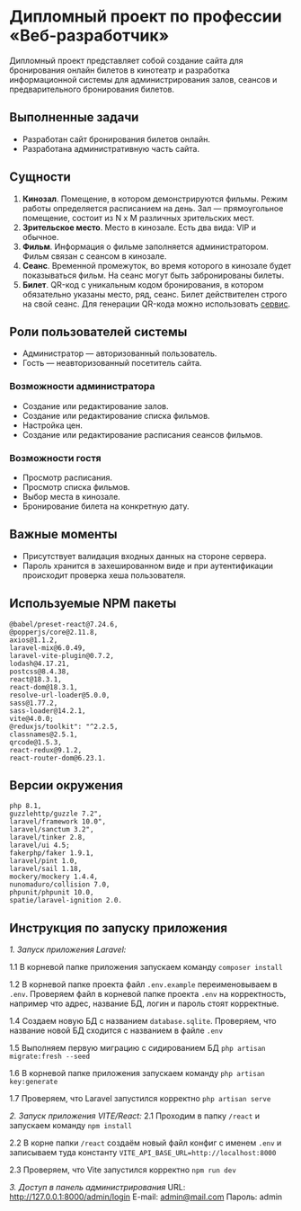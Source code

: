 # Дипломный проект по профессии «Веб-разработчик»

Дипломный проект представляет собой создание сайта для бронирования онлайн билетов в кинотеатр и разработка информационной системы для администрирования залов, сеансов и предварительного бронирования билетов.

## Выполненные задачи
* Разработан сайт бронирования билетов онлайн.
* Разработана административную часть сайта.

## Сущности

1. **Кинозал**. Помещение, в котором демонстрируются фильмы. Режим работы определяется расписанием на день. Зал — прямоугольное помещение, состоит из N х M различных зрительских мест.
2. **Зрительское место**. Место в кинозале. Есть два вида: VIP и обычное. 
3. **Фильм**. Информация о фильме заполняется администратором. Фильм связан с сеансом в кинозале.
4. **Сеанс**. Временной промежуток, во время которого в кинозале будет показываться фильм. На сеанс могут быть забронированы билеты.
5. **Билет**. QR-код c уникальным кодом бронирования, в котором обязательно указаны место, ряд, сеанс. Билет действителен строго на свой сеанс. Для генерации QR-кода можно использовать [сервис](http://phpqrcode.sourceforge.net/). 

## Роли пользователей системы
* Администратор — авторизованный пользователь.
* Гость — неавторизованный посетитель сайта.

### Возможности администратора
* Создание или редактирование залов.
* Создание или редактирование списка фильмов.
* Настройка цен.
* Создание или редактирование расписания сеансов фильмов.

### Возможности гостя
* Просмотр расписания.
* Просмотр списка фильмов.
* Выбор места в кинозале.
* Бронирование билета на конкретную дату.

## Важные моменты
* Присутствует валидация входных данных на стороне сервера.
* Пароль хранится в захешированном виде и при аутентификации происходит проверка хеша пользователя.

## Используемые NPM пакеты

    @babel/preset-react@7.24.6,
    @popperjs/core@2.11.8,
    axios@1.1.2,
    laravel-mix@6.0.49,
    laravel-vite-plugin@0.7.2,
    lodash@4.17.21,
    postcss@8.4.38,
    react@18.3.1,
    react-dom@18.3.1,
    resolve-url-loader@5.0.0,
    sass@1.77.2,
    sass-loader@14.2.1,
    vite@4.0.0;
    @reduxjs/toolkit": "^2.2.5,
    classnames@2.5.1,
    qrcode@1.5.3,
    react-redux@9.1.2,
    react-router-dom@6.23.1.


## Версии окружения

    php 8.1,
    guzzlehttp/guzzle 7.2",
    laravel/framework 10.0",
    laravel/sanctum 3.2",
    laravel/tinker 2.8,
    laravel/ui 4.5;
    fakerphp/faker 1.9.1,
    laravel/pint 1.0,
    laravel/sail 1.18,
    mockery/mockery 1.4.4,
    nunomaduro/collision 7.0,
    phpunit/phpunit 10.0,
    spatie/laravel-ignition 2.0.


## Инструкция по запуску приложения

*1. Запуск приложения Laravel:*

 1.1 В корневой папке приложения запускаем команду `composer install` 
 
 1.2 В корневой папке проекта файл `.env.example` переименовываем в `.env`. Проверяем файл в корневой папке проекта `.env` на корректность, например что адрес, название БД, логин и пароль стоят корректные. 
 
 1.4 Создаем новую БД с названием `database.sqlite`. Проверяем, что название новой БД сходится с названием в файле `.env` 
 
 1.5 Выполняем первую миграцию с сидированием БД `php artisan migrate:fresh --seed` 
 
 1.6 В корневой папке приложения запускаем команду `php artisan key:generate` 
 
 1.7 Проверяем, что Laravel запустился корректно `php artisan serve` 
 

*2. Запуск приложения VITE/React:*
 2.1 Проходим в папку `/react` и запускаем команду `npm install` 
 
 2.2 В корне папки `/react` создаём новый файл конфиг с именем `.env` и записываем туда константу `VITE_API_BASE_URL=http://localhost:8000` 
 
 2.3 Проверяем, что Vite запустился корректно `npm run dev` 
 
*3. Доступ в панель администрирования*
 URL: http://127.0.0.1:8000/admin/login 
 E-mail: admin@mail.com 
 Пароль: admin

